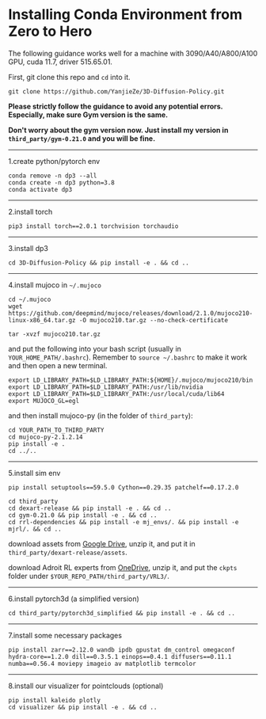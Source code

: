 # Installing Conda Environment from Zero to Hero

The following guidance works well for a machine with 3090/A40/A800/A100 GPU, cuda 11.7, driver 515.65.01.

First, git clone this repo and `cd` into it.
```
git clone https://github.com/YanjieZe/3D-Diffusion-Policy.git
```

**Please strictly follow the guidance to avoid any potential errors. Especially, make sure Gym version is the same.**

**Don't worry about the gym version now. Just install my version in `third_party/gym-0.21.0` and you will be fine.**

---

1.create python/pytorch env
```
conda remove -n dp3 --all
conda create -n dp3 python=3.8
conda activate dp3
```

---

2.install torch
```
pip3 install torch==2.0.1 torchvision torchaudio
```

---

3.install dp3
```
cd 3D-Diffusion-Policy && pip install -e . && cd ..
```

---

4.install mujoco in `~/.mujoco`
```
cd ~/.mujoco
wget https://github.com/deepmind/mujoco/releases/download/2.1.0/mujoco210-linux-x86_64.tar.gz -O mujoco210.tar.gz --no-check-certificate

tar -xvzf mujoco210.tar.gz
```
and put the following into your bash script (usually in `YOUR_HOME_PATH/.bashrc`). Remember to `source ~/.bashrc` to make it work and then open a new terminal.
```
export LD_LIBRARY_PATH=$LD_LIBRARY_PATH:${HOME}/.mujoco/mujoco210/bin
export LD_LIBRARY_PATH=$LD_LIBRARY_PATH:/usr/lib/nvidia
export LD_LIBRARY_PATH=$LD_LIBRARY_PATH:/usr/local/cuda/lib64
export MUJOCO_GL=egl

```
and then install mujoco-py (in the folder of `third_party`):
```
cd YOUR_PATH_TO_THIRD_PARTY
cd mujoco-py-2.1.2.14
pip install -e .
cd ../..
```

----

5.install sim env
```
pip install setuptools==59.5.0 Cython==0.29.35 patchelf==0.17.2.0

cd third_party
cd dexart-release && pip install -e . && cd ..
cd gym-0.21.0 && pip install -e . && cd ..
cd rrl-dependencies && pip install -e mj_envs/. && pip install -e mjrl/. && cd ..
```
download assets from [Google Drive](https://drive.google.com/file/d/1JdReXZjMaqMO0HkZQ4YMiU2wTdGCgum1/view?usp=sharing), unzip it, and put it in `third_party/dexart-release/assets`. 

download Adroit RL experts from [OneDrive](https://1drv.ms/u/s!Ag5QsBIFtRnTlFWqYWtS2wMMPKNX?e=dw8hsS), unzip it, and put the `ckpts` folder under `$YOUR_REPO_PATH/third_party/VRL3/`.

---

6.install pytorch3d (a simplified version)
```
cd third_party/pytorch3d_simplified && pip install -e . && cd ..
```

---

7.install some necessary packages
```
pip install zarr==2.12.0 wandb ipdb gpustat dm_control omegaconf hydra-core==1.2.0 dill==0.3.5.1 einops==0.4.1 diffusers==0.11.1 numba==0.56.4 moviepy imageio av matplotlib termcolor
```

---

8.install our visualizer for pointclouds (optional)
```
pip install kaleido plotly
cd visualizer && pip install -e . && cd ..
```
